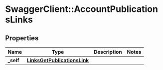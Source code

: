 # SwaggerClient::AccountPublicationsLinks

## Properties
Name | Type | Description | Notes
------------ | ------------- | ------------- | -------------
**_self** | [**LinksGetPublicationsLink**](LinksGetPublicationsLink.md) |  | 


